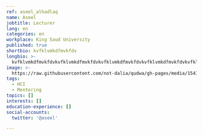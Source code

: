```yaml
---
ref: aseel_alhadlaq
name: Aseel
jobtitle: Lecturer
lang: en
categories: en
workplace: King Saud University
published: true
shortbio: kvfklvmkdfmvkfdv
longbio: >-
  kvfklvmkdfmvkfdvkvfklvmkdfmvkfdvkvfklvmkdfmvkfdvkvfklvmkdfmvkfdvkvfklvmkdfmvkfdvkvfklvmkdfmvkfdvkvfklvmkdfmvkfdvkvfklvmkdfmvkfdvkvfklvmkdfmvkfdvkvfklvmkdfmvkfdvkvfklvmkdfmvkfdvkvfklvmkdfmvkfdvkvfklvmkdfmvkfdvkvfklvmkdfmvkfdvkvfklvmkdfmvkfdvkvfklvmkdfmvkfdvkvfklvmkdfmvkfdvkvfklvmkdfmvkfdvkvfklvmkdfmvkfdvkvfklvmkdfmvkfdvkvfklvmkdfmvkfdvkvfklvmkdfmvkfdvkvfklvmkdfmvkfdvkvfklvmkdfmvkfdv
image: >-
  https://raw.githubusercontent.com/not-dalia/qudwa/gh-pages/media/15414978472201541497845810_us.jpeg
tags:
  - HCI
  - Mentoring
topics: []
interests: []
education-experience: []
social-accounts:
  twitter: '@aseel'

---
```

